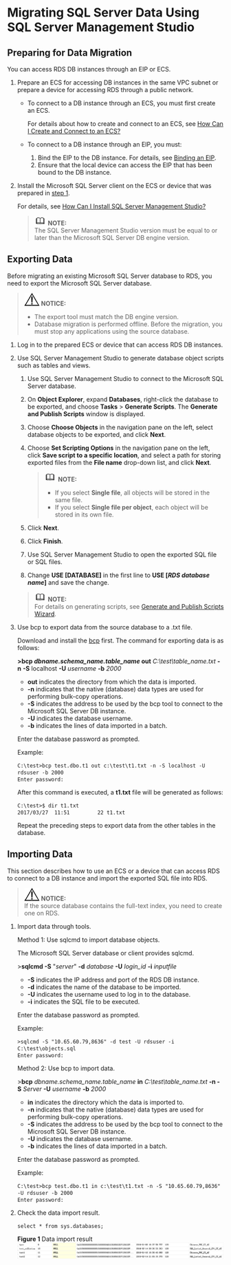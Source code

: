 # Migrating SQL Server Data Using SQL Server Management Studio<a name="en-us_topic_0053089723"></a>

## Preparing for Data Migration<a name="section13141548201816"></a>

You can access RDS DB instances through an EIP or ECS.

1.  <a name="l7c29b4daf0d74d7d9b47b173265d179d"></a>Prepare an ECS for accessing DB instances in the same VPC subnet or prepare a device for accessing RDS through a public network.
    -   To connect to a DB instance through an ECS, you must first create an ECS.

        For details about how to create and connect to an ECS, see  [How Can I Create and Connect to an ECS?](how-can-i-create-and-connect-to-an-ecs.md)

    -   To connect to a DB instance through an EIP, you must:
        1.  Bind the EIP to the DB instance. For details, see  [Binding an EIP](binding-and-unbinding-an-eip.md#section3199593620428).
        2.  Ensure that the local device can access the EIP that has been bound to the DB instance.

2.  Install the Microsoft SQL Server client on the ECS or device that was prepared in  [step 1](#l7c29b4daf0d74d7d9b47b173265d179d).

    For details, see  [How Can I Install SQL Server Management Studio?](how-can-i-install-sql-server-management-studio.md)

    >![](public_sys-resources/icon-note.gif) **NOTE:**   
    >The SQL Server Management Studio version must be equal to or later than the Microsoft SQL Server DB engine version.  


## Exporting Data<a name="section14833151719191"></a>

Before migrating an existing Microsoft SQL Server database to RDS, you need to export the Microsoft SQL Server database.

>![](public_sys-resources/icon-notice.gif) **NOTICE:**   
>-   The export tool must match the DB engine version.  
>-   Database migration is performed offline. Before the migration, you must stop any applications using the source database.  

1.  Log in to the prepared ECS or device that can access RDS DB instances.
2.  Use SQL Server Management Studio to generate database object scripts such as tables and views.

    1.  Use SQL Server Management Studio to connect to the Microsoft SQL Server database.
    2.  On  **Object Explorer**, expand  **Databases**, right-click the database to be exported, and choose  **Tasks**  \>  **Generate Scripts**. The  **Generate and Publish Scripts**  window is displayed.
    3.  Choose  **Choose Objects**  in the navigation pane on the left, select database objects to be exported, and click  **Next**.
    4.  Choose  **Set Scripting Options**  in the navigation pane on the left, click  **Save script to a specific location**, and select a path for storing exported files from the  **File name**  drop-down list, and click  **Next**.

        >![](public_sys-resources/icon-note.gif) **NOTE:**   
        >-   If you select  **Single file**, all objects will be stored in the same file.  
        >-   If you select  **Single file per object**, each object will be stored in its own file.  

    5.  Click  **Next**.
    6.  Click  **Finish**.
    7.  Use SQL Server Management Studio to open the exported SQL file or SQL files.
    8.  Change  **USE \[DATABASE\]**  in the first line to  **USE \[_RDS database name_\]**  and save the change.

    >![](public_sys-resources/icon-note.gif) **NOTE:**   
    >For details on generating scripts, see  [Generate and Publish Scripts Wizard](https://docs.microsoft.com/en-us/sql/ssms/scripting/generate-and-publish-scripts-wizard?view=sql-server-2017).  

3.  Use bcp to export data from the source database to a .txt file.

    Download and install the  [bcp](https://docs.microsoft.com/en-us/sql/tools/bcp-utility?view=sql-server-2017)  first. The command for exporting data is as follows:

    **\>bcp **_dbname.schema\_name.table\_name_** out** _C:\\test\\table\_name.txt_ **-n** **-S**  localhost  **-U** _username_ **-b** _2000_

    -   **out**  indicates the directory from which the data is imported.
    -   **-n**  indicates that the native \(database\) data types are used for performing bulk-copy operations.
    -   **-S**  indicates the address to be used by the bcp tool to connect to the Microsoft SQL Server DB instance.
    -   **-U**  indicates the database username.
    -   **-b**  indicates the lines of data imported in a batch.

    Enter the database password as prompted.

    Example:

    ```
    C:\test>bcp test.dbo.t1 out c:\test\t1.txt -n -S localhost -U rdsuser -b 2000
    Enter password:
    ```

    After this command is executed, a  **t1.txt**  file will be generated as follows:

    ```
    C:\test>$ dir t1.txt
    2017/03/27  11:51         22 t1.txt
    ```

    Repeat the preceding steps to export data from the other tables in the database.


## Importing Data<a name="section522153031911"></a>

This section describes how to use an ECS or a device that can access RDS to connect to a DB instance and import the exported SQL file into RDS.

>![](public_sys-resources/icon-notice.gif) **NOTICE:**   
>If the source database contains the full-text index, you need to create one on RDS.  

1.  Import data through tools.

    Method 1: Use sqlcmd to import database objects.

    The Microsoft SQL Server database or client provides sqlcmd.

    \>**sqlcmd -S**  "_server_"  **-d** _database_ **-U** _login\_id_ **-i** _inputfile_

    -   **-S**  indicates the IP address and port of the RDS DB instance.
    -   **-d**  indicates the name of the database to be imported.
    -   **-U**  indicates the username used to log in to the database.
    -   **-i**  indicates the SQL file to be executed.

    Enter the database password as prompted.

    Example:

    ```
    >sqlcmd -S "10.65.60.79,8636" -d test -U rdsuser -i C:\test\objects.sql
    Enter password:
    ```

    Method 2: Use bcp to import data.

    \>**bcp** _dbname.schema\_name.table\_name_ **in** _C:\\test\\table\_name.txt_ **-n -S** _Server_ **-U** _username_ **-b** _2000_

    -   **in**  indicates the directory which the data is imported to.
    -   **-n**  indicates that the native \(database\) data types are used for performing bulk-copy operations.
    -   **-S**  indicates the address to be used by the bcp tool to connect to the Microsoft SQL Server DB instance.
    -   **-U**  indicates the database username.
    -   **-b**  indicates the lines of data imported in a batch.

    Enter the database password as prompted.

    Example:

    ```
    C:\test>bcp test.dbo.t1 in c:\test\t1.txt -n -S "10.65.60.79,8636" -U rdsuser -b 2000
    Enter password:
    ```

2.  Check the data import result.

    ```
    select * from sys.databases;
    ```

    **Figure  1**  Data import result<a name="fig78561115185918"></a>  
    ![](figures/data-import-result.png "data-import-result")


